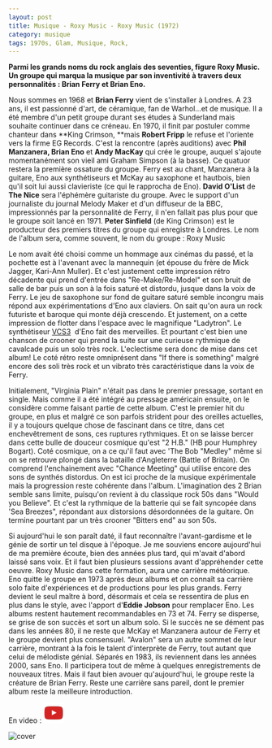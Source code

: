 ```yaml
---
layout: post
title: Musique - Roxy Music - Roxy Music (1972)
category: musique
tags: 1970s, Glam, Musique, Rock, 
---
```

**Parmi les grands noms du rock anglais des seventies, figure Roxy Music. Un groupe qui marqua la musique par son inventivité à travers deux personnalités : Brian Ferry et Brian Eno.**

Nous sommes en 1968 et **Brian Ferry** vient de s'installer à Londres. A 23 ans, il est passionné d'art, de céramique, fan de Warhol...et de musique. Il a été membre d'un petit groupe durant ses études à Sunderland mais souhaite continuer dans ce créneau. En 1970, il finit par postuler comme chanteur dans **King Crimson, **mais **Robert Fripp** le refuse et l'oriente vers la firme EG Records. C'est la rencontre (après auditions) avec **Phil Manzanera, Brian Eno** et **Andy MacKay** qui crée le groupe, auquel s'ajoute momentanément son vieil ami Graham Simpson (à la basse). Ce quatuor restera la première ossature du groupe. Ferry est au chant, Manzanera à la guitare, Eno aux synthétiseurs et McKay au saxophone et hautbois, bien qu'il soit lui aussi clavieriste (ce qui le rapprocha de Eno). **David O'List** de **The Nice** sera l'éphémère guitariste du groupe. Avec le support d'un journaliste du journal Melody Maker et d'un diffuseur de la BBC, impressionnés par la personnalité de Ferry, il n'en fallait pas plus pour que le groupe soit lancé en 1971. **Peter Sinfield** (de King Crimson) est le producteur des premiers titres du groupe qui enregistre à Londres. Le nom de l'album sera, comme souvent, le nom du groupe : Roxy Music

Le nom avait été choisi comme un hommage aux cinémas du passé, et la pochette est à l'avenant avec la mannequin (et épouse du frère de Mick Jagger, Kari-Ann Muller). Et c'est justement cette impression rétro décadente qui prend d'entrée dans "Re-Make/Re-Model" et son bruit de salle de bar puis un son à la fois saturé et distordu, jusque dans la voix de Ferry. Le jeu de saxophone sur fond de guitare saturé semble incongru mais répond aux expérimentations d'Eno aux claviers. On sait qu'on aura un rock futuriste et baroque qui monte déjà crescendo. Et justement, on a cette impression de flotter dans l'espace avec le magnifique "Ladytron". Le synthétiseur <a class="mw-redirect" title="VCS3" href="https://en.wikipedia.org/wiki/VCS3">VCS3</a>  d'Eno fait des merveilles. Et pourtant c'est bien une chanson de crooner qui prend la suite sur une curieuse rythmique de cavalcade puis un solo très rock. L'eclectisme sera donc de mise dans cet album! Le coté rétro reste omniprésent dans "If there is something" malgré encore des soli très rock et un vibrato très caractéristique dans la voix de Ferry.

Initialement, "Virginia Plain" n'était pas dans le premier pressage, sortant en single. Mais comme il a été intégré au pressage américain ensuite, on le considère comme faisant partie de cette album. C'est le premier hit du groupe, en plus et malgré ce son parfois strident pour des oreilles actuelles, il y a toujours quelque chose de fascinant dans ce titre, dans cet enchevêtrement de sons, ces ruptures rythmiques. Et on se laisse bercer dans cette bulle de douceur cosmique qu'est "2 H.B." (HB pour Humphrey Bogart). Coté cosmique, on a ce qu'il faut avec 'The Bob "Medley" même si on se retrouve plongé dans la bataille d'Angleterre (Battle of Britain). On comprend l'enchainement avec "Chance Meeting" qui utilise encore des sons de synthés distordus. On est ici proche de la musique expérimentale mais la progression reste cohérente dans l'album. L'imagination des 2 Brian semble sans limite, puisqu'on revient à du classique rock 50s dans "Would you Believe". Et c'est la rythmique de la batterie qui se fait syncopée dans 'Sea Breezes", répondant aux distorsions désordonnées de la guitare. On termine pourtant par un très crooner "Bitters end" au son 50s.

Si aujourd'hui le son paraît daté, il faut reconnaître l'avant-gardisme et le génie de sortir un tel disque à l'époque. Je me souviens encore aujourd'hui de ma première écoute, bien des années plus tard, qui m'avait d'abord laissé sans voix. Et il faut bien plusieurs sessions avant d'appréhender cette oeuvre. Roxy Music dans cette formation, aura une carrière météorique. Eno quitte le groupe en 1973 après deux albums et on connaît sa carrière solo faite d'expériences et de productions pour les plus grands. Ferry devient le seul maître à bord, désormais et cela se ressentira de plus en plus dans le style, avec l'apport d'**Eddie Jobson** pour remplacer Eno. Les albums restent hautement recommandables en 73 et 74. Ferry se disperse, se grise de son succès et sort un album solo. Si le succès ne se dément pas dans les années 80, il ne reste que McKay et Manzanera autour de Ferry et le groupe devient plus consensuel. "Avalon" sera un autre sommet de leur carrière, montrant à la fois le talent d'interprète de Ferry, tout autant que celui de mélodiste génial. Séparés en 1983, ils reviennent dans les années 2000, sans Eno. Il participera tout de même à quelques enregistrements de nouveaux titres. Mais il faut bien avouer qu'aujourd'hui, le groupe reste la créature de Brian Ferry. Reste une carrière sans pareil, dont le premier album reste la meilleure introduction.

En video : [![video](/images/youtube.png)](https://www.youtube.com/watch?v=slr7cg3mcOU)

![cover](https://filedn.eu/llqi9IBxlYouGRXYG2xlROb/img/2016/roxymusic.jpg)
